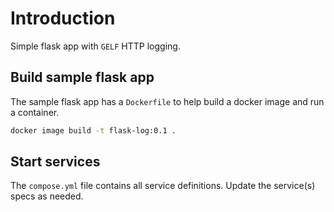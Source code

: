 # Introduction

Simple flask app with `GELF` HTTP logging.

## Build sample flask app

The sample flask app has a `Dockerfile` to help build a docker image and run a container.

```bash
docker image build -t flask-log:0.1 .
```

## Start services

The `compose.yml` file contains all service definitions. Update the service(s) specs as needed.
